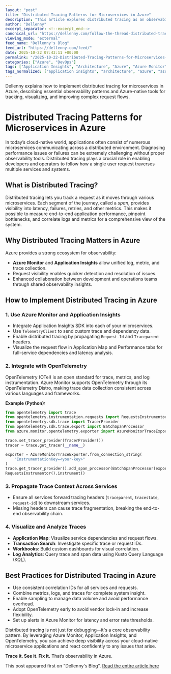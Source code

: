 ```yaml
---
layout: "post"
title: "Distributed Tracing Patterns for Microservices in Azure"
description: "This article explores distributed tracing as an observability pattern for cloud-native microservices architectures on Azure. It covers the principles of distributed tracing, demonstrates how to implement tracing using Azure Monitor, Application Insights, and OpenTelemetry, and shares best practices for visualizing and analyzing end-to-end request flows, troubleshooting, and improving system performance in Azure environments."
author: "Dellenny"
excerpt_separator: <!--excerpt_end-->
canonical_url: "https://dellenny.com/follow-the-thread-distributed-tracing-patterns-for-microservices-in-azure/"
viewing_mode: "external"
feed_name: "Dellenny's Blog"
feed_url: "https://dellenny.com/feed/"
date: 2025-10-22 07:43:11 +00:00
permalink: "/2025-10-22-Distributed-Tracing-Patterns-for-Microservices-in-Azure.html"
categories: ["Azure", "DevOps"]
tags: ["Application Insights", "Architecture", "Azure", "Azure Monitor", "Cloud Native", "Correlation ID", "DevOps", "Distributed Tracing", "Kusto Query Language", "Microservices", "Observability", "OpenTelemetry", "Performance Monitoring", "Posts", "Python", "Solution Architecture", "Telemetry", "TelemetryClient", "Tracing"]
tags_normalized: ["application insights", "architecture", "azure", "azure monitor", "cloud native", "correlation id", "devops", "distributed tracing", "kusto query language", "microservices", "observability", "opentelemetry", "performance monitoring", "posts", "python", "solution architecture", "telemetry", "telemetryclient", "tracing"]
---
```


Dellenny explains how to implement distributed tracing for microservices in Azure, describing essential observability patterns and Azure-native tools for tracking, visualizing, and improving complex request flows.<!--excerpt_end-->

# Distributed Tracing Patterns for Microservices in Azure

In today’s cloud-native world, applications often consist of numerous microservices communicating across a distributed environment. Diagnosing performance issues or failures can be extremely challenging without proper observability tools. Distributed tracing plays a crucial role in enabling developers and operators to follow how a single user request traverses multiple services and systems.

## What is Distributed Tracing?

Distributed tracing lets you track a request as it moves through various microservices. Each segment of the journey, called a *span*, provides visibility into latency, failures, retries, and other metrics. This makes it possible to measure end-to-end application performance, pinpoint bottlenecks, and correlate logs and metrics for a comprehensive view of the system.

## Why Distributed Tracing Matters in Azure

Azure provides a strong ecosystem for observability:

- **Azure Monitor** and **Application Insights** allow unified log, metric, and trace collection.
- Request visibility enables quicker detection and resolution of issues.
- Enhanced collaboration between development and operations teams through shared observability insights.

## How to Implement Distributed Tracing in Azure

### 1. Use Azure Monitor and Application Insights

- Integrate Application Insights SDK into each of your microservices.
- Use `TelemetryClient` to send custom trace and dependency data.
- Enable distributed tracing by propagating `Request-Id` and `Traceparent` headers.
- Visualize the request flow in Application Map and Performance tabs for full-service dependencies and latency analysis.

### 2. Integrate with OpenTelemetry

OpenTelemetry (OTel) is an open standard for trace, metrics, and log instrumentation. Azure Monitor supports OpenTelemetry through its OpenTelemetry Distro, making trace data collection consistent across various languages and frameworks.

**Example (Python):**

```python
from opentelemetry import trace
from opentelemetry.instrumentation.requests import RequestsInstrumentor
from opentelemetry.sdk.trace import TracerProvider
from opentelemetry.sdk.trace.export import BatchSpanProcessor
from azure.monitor.opentelemetry.exporter import AzureMonitorTraceExporter

trace.set_tracer_provider(TracerProvider())
tracer = trace.get_tracer(__name__)

exporter = AzureMonitorTraceExporter.from_connection_string(
    "InstrumentationKey=<your-key>"
)
trace.get_tracer_provider().add_span_processor(BatchSpanProcessor(exporter))
RequestsInstrumentor().instrument()
```

### 3. Propagate Trace Context Across Services

- Ensure all services forward tracing headers (`traceparent`, `tracestate`, `request-id`) to downstream services.
- Missing headers can cause trace fragmentation, breaking the end-to-end observability chain.

### 4. Visualize and Analyze Traces

- **Application Map**: Visualize service dependencies and request flows.
- **Transaction Search**: Investigate specific trace or request IDs.
- **Workbooks**: Build custom dashboards for visual correlation.
- **Log Analytics**: Query trace and span data using Kusto Query Language (KQL).

## Best Practices for Distributed Tracing in Azure

- Use consistent correlation IDs for all services and requests.
- Combine metrics, logs, and traces for complete system insight.
- Enable sampling to manage data volume and avoid performance overhead.
- Adopt OpenTelemetry early to avoid vendor lock-in and increase flexibility.
- Set up alerts in Azure Monitor for latency and error rate thresholds.

Distributed tracing is not just for debugging—it's a core observability pattern. By leveraging Azure Monitor, Application Insights, and OpenTelemetry, you can achieve deep visibility across your cloud-native microservice applications and react confidently to any issues that arise.

**Trace it. See it. Fix it.** That’s observability in Azure.

This post appeared first on "Dellenny's Blog". [Read the entire article here](https://dellenny.com/follow-the-thread-distributed-tracing-patterns-for-microservices-in-azure/)
